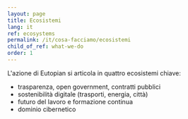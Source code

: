 ```yaml
---
layout: page
title: Ecosistemi
lang: it
ref: ecosystems
permalink: /it/cosa-facciamo/ecosistemi
child_of_ref: what-we-do
order: 1
---
```


L'azione di Eutopian si articola in quattro ecosistemi chiave:

* trasparenza, open government, contratti pubblici
* sostenibilità digitale (trasporti, energia, città)
* futuro del lavoro e formazione continua
* dominio cibernetico
